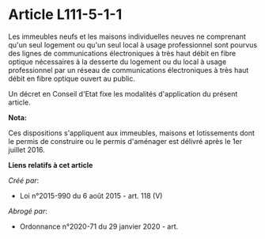 # Article L111-5-1-1

Les immeubles neufs et les maisons individuelles neuves ne comprenant qu'un seul logement ou qu'un seul local à usage
professionnel sont pourvus des lignes de communications électroniques à très haut débit en fibre optique nécessaires à la
desserte du logement ou du local à usage professionnel par un réseau de communications électroniques à très haut débit en
fibre optique ouvert au public.

Un décret en Conseil d'Etat fixe les modalités d'application du présent article.

**Nota:**

Ces dispositions s'appliquent aux immeubles, maisons et lotissements dont le permis de construire ou le permis d'aménager est
délivré après le 1er juillet 2016.

**Liens relatifs à cet article**

_Créé par_:

  - Loi n°2015-990 du 6 août 2015 - art. 118 (V)

_Abrogé par_:

  - Ordonnance n°2020-71 du 29 janvier 2020 - art.
